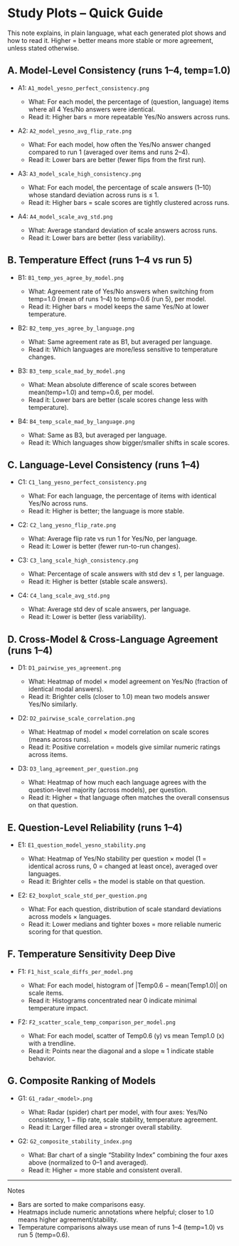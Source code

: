 # Study Plots – Quick Guide

This note explains, in plain language, what each generated plot shows and how to read it. Higher = better means more stable or more agreement, unless stated otherwise.

## A. Model-Level Consistency (runs 1–4, temp=1.0)

- A1: `A1_model_yesno_perfect_consistency.png`
  - What: For each model, the percentage of (question, language) items where all 4 Yes/No answers were identical.
  - Read it: Higher bars = more repeatable Yes/No answers across runs.

- A2: `A2_model_yesno_avg_flip_rate.png`
  - What: For each model, how often the Yes/No answer changed compared to run 1 (averaged over items and runs 2–4).
  - Read it: Lower bars are better (fewer flips from the first run).

- A3: `A3_model_scale_high_consistency.png`
  - What: For each model, the percentage of scale answers (1–10) whose standard deviation across runs is ≤ 1.
  - Read it: Higher bars = scale scores are tightly clustered across runs.

- A4: `A4_model_scale_avg_std.png`
  - What: Average standard deviation of scale answers across runs.
  - Read it: Lower bars are better (less variability).

## B. Temperature Effect (runs 1–4 vs run 5)

- B1: `B1_temp_yes_agree_by_model.png`
  - What: Agreement rate of Yes/No answers when switching from temp=1.0 (mean of runs 1–4) to temp=0.6 (run 5), per model.
  - Read it: Higher bars = model keeps the same Yes/No at lower temperature.

- B2: `B2_temp_yes_agree_by_language.png`
  - What: Same agreement rate as B1, but averaged per language.
  - Read it: Which languages are more/less sensitive to temperature changes.

- B3: `B3_temp_scale_mad_by_model.png`
  - What: Mean absolute difference of scale scores between mean(temp=1.0) and temp=0.6, per model.
  - Read it: Lower bars are better (scale scores change less with temperature).

- B4: `B4_temp_scale_mad_by_language.png`
  - What: Same as B3, but averaged per language.
  - Read it: Which languages show bigger/smaller shifts in scale scores.

## C. Language-Level Consistency (runs 1–4)

- C1: `C1_lang_yesno_perfect_consistency.png`
  - What: For each language, the percentage of items with identical Yes/No across runs.
  - Read it: Higher is better; the language is more stable.

- C2: `C2_lang_yesno_flip_rate.png`
  - What: Average flip rate vs run 1 for Yes/No, per language.
  - Read it: Lower is better (fewer run-to-run changes).

- C3: `C3_lang_scale_high_consistency.png`
  - What: Percentage of scale answers with std dev ≤ 1, per language.
  - Read it: Higher is better (stable scale answers).

- C4: `C4_lang_scale_avg_std.png`
  - What: Average std dev of scale answers, per language.
  - Read it: Lower is better (less variability).

## D. Cross-Model & Cross-Language Agreement (runs 1–4)

- D1: `D1_pairwise_yes_agreement.png`
  - What: Heatmap of model × model agreement on Yes/No (fraction of identical modal answers).
  - Read it: Brighter cells (closer to 1.0) mean two models answer Yes/No similarly.

- D2: `D2_pairwise_scale_correlation.png`
  - What: Heatmap of model × model correlation on scale scores (means across runs).
  - Read it: Positive correlation = models give similar numeric ratings across items.

- D3: `D3_lang_agreement_per_question.png`
  - What: Heatmap of how much each language agrees with the question-level majority (across models), per question.
  - Read it: Higher = that language often matches the overall consensus on that question.

## E. Question-Level Reliability (runs 1–4)

- E1: `E1_question_model_yesno_stability.png`
  - What: Heatmap of Yes/No stability per question × model (1 = identical across runs, 0 = changed at least once), averaged over languages.
  - Read it: Brighter cells = the model is stable on that question.

- E2: `E2_boxplot_scale_std_per_question.png`
  - What: For each question, distribution of scale standard deviations across models × languages.
  - Read it: Lower medians and tighter boxes = more reliable numeric scoring for that question.

## F. Temperature Sensitivity Deep Dive

- F1: `F1_hist_scale_diffs_per_model.png`
  - What: For each model, histogram of |Temp0.6 − mean(Temp1.0)| on scale items.
  - Read it: Histograms concentrated near 0 indicate minimal temperature impact.

- F2: `F2_scatter_scale_temp_comparison_per_model.png`
  - What: For each model, scatter of Temp0.6 (y) vs mean Temp1.0 (x) with a trendline.
  - Read it: Points near the diagonal and a slope ≈ 1 indicate stable behavior.

## G. Composite Ranking of Models

- G1: `G1_radar_<model>.png`
  - What: Radar (spider) chart per model, with four axes: Yes/No consistency, 1 − flip rate, scale stability, temperature agreement.
  - Read it: Larger filled area = stronger overall stability.

- G2: `G2_composite_stability_index.png`
  - What: Bar chart of a single “Stability Index” combining the four axes above (normalized to 0–1 and averaged).
  - Read it: Higher = more stable and consistent overall.

---

Notes
- Bars are sorted to make comparisons easy.
- Heatmaps include numeric annotations where helpful; closer to 1.0 means higher agreement/stability.
- Temperature comparisons always use mean of runs 1–4 (temp=1.0) vs run 5 (temp=0.6).
